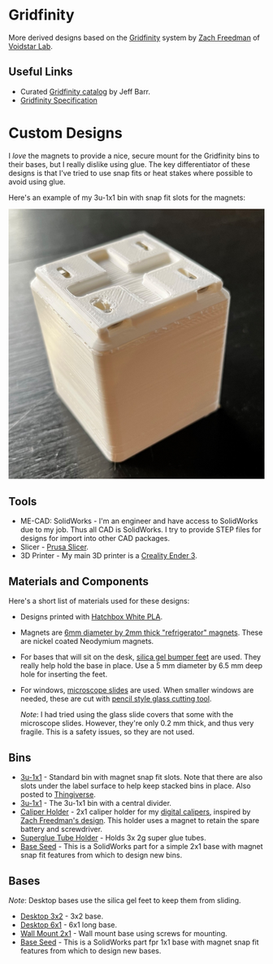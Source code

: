 # Gridfinity

More derived designs based on the [Gridfinity](https://thangs.com/search/gridfinity) system by [Zach Freedman](https://www.youtube.com/c/ZackFreedman/about) of [Voidstar Lab](https://www.voidstarlab.com/).

## Useful Links

* Curated [Gridfinity catalog](https://github.com/jeffbarr/gridfinity-catalog) by Jeff Barr.
* [Gridfinity Specification](https://www.printables.com/model/417152-gridfinity-specification)

# Custom Designs

I *love* the magnets to provide a nice, secure mount for the Gridfinity bins to their bases, but  I really dislike using glue.  The key differentiator of these designs is that  I've tried to use snap fits or heat stakes where possible to avoid using glue.  

Here's an example of my 3u-1x1 bin with snap fit slots for the magnets:

![3u-1x1](bins/3u-1x1/3u-1x1-bottom.png)

## Tools

* ME-CAD: SolidWorks - I'm an engineer and have access to SolidWorks due to my job.  Thus all CAD is SolidWorks.  I try to provide STEP files for designs for import into other CAD packages.
* Slicer - [Prusa Slicer](https://www.prusa3d.com/page/prusaslicer_424/).
* 3D Printer - My main 3D printer is a [Creality Ender 3](https://www.creality.com/products/ender-3-3d-printer).

## Materials and Components

Here's a short list of materials used for these designs:

* Designs printed with [Hatchbox White PLA](https://www.amazon.com/gp/product/B00J0GMMP6/ref=ppx_yo_dt_b_asin_title_o06_s01).
* Magnets are [6mm diameter by 2mm thick "refrigerator" magnets](https://www.amazon.com/gp/product/B07KJ9H31P/ref=ppx_yo_dt_b_asin_title_o08_s02).  These are nickel coated Neodymium magnets.
* For bases that will sit on the desk, [silica gel bumper feet](https://www.amazon.com/gp/product/B081J3Q641/ref=ppx_yo_dt_b_asin_title_o05_s00) are used.  They really help hold the base in place.  Use a 5 mm diameter by 6.5 mm deep hole for inserting the feet.
* For windows, [microscope slides](https://www.amazon.com/gp/product/B0747R2M26/ref=ppx_yo_dt_b_asin_title_o00_s00) are used.  When smaller windows are needed, these are cut with [pencil style glass cutting tool](https://www.amazon.com/gp/product/B0B3D2G499/ref=ppx_yo_dt_b_asin_title_o04_s00).

    *Note*: I had tried using the glass slide covers that some with the microscope slides.  However, they're only 0.2 mm thick, and thus very fragile. This is a safety issues, so they are not used. 

## Bins

* [3u-1x1](bins/3u-1x1) - Standard bin with magnet snap fit slots.  Note that there are also slots under the label surface to help keep stacked bins in place.  Also posted to [Thingiverse](https://www.thingiverse.com/thing:5541233).
* [3u-1x1](bins/3u-1x1-split) - The 3u-1x1 bin with a central divider.
* [Caliper Holder](bins/caliper-holder-2x1) - 2x1 caliper holder for my [digital calipers](https://www.amazon.com/REXBETI-Micrometer-Measuring-Millimeter-Protection/dp/B07C94MHJ4/ref=sr_1_3), inspired by [Zach Freedman's design](https://thangs.com/designer/ZackFreedman/3d-model/Gridfinity%20Caliper%20Holder-62216).  This holder uses a magnet to retain the spare battery and screwdriver.
* [Superglue Tube Holder](bins/superglue-tube-holder) - Holds 3x 2g super glue tubes. 
* [Base Seed](bins/bin-base-seed-2x1.SLDPRT) - This is a SolidWorks part for a simple 2x1 base with magnet snap fit features from which to design new bins.

## Bases

*Note*: Desktop bases use the silica gel feet to keep them from sliding.

* [Desktop 3x2](bases/desktop-base-3x2) - 3x2 base.
* [Desktop 6x1](bases/desktop-base-6x1) - 6x1 long base.
* [Wall Mount 2x1](bases/wall-bracket-2x1) - Wall mount base using screws for mounting.
* [Base Seed](bases/baseplate-seed-1x1.SLDPRT) - This is a SolidWorks part fpr 1x1 base with magnet snap fit features from which to design new bases.
